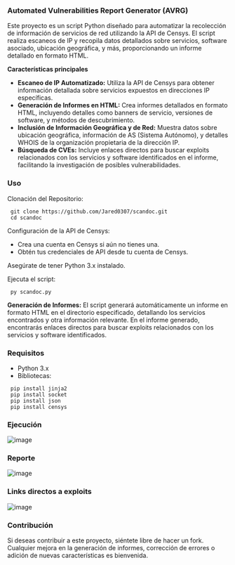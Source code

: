 ### Automated Vulnerabilities Report Generator (AVRG)

Este proyecto es un script Python diseñado para automatizar la recolección de información de servicios de red utilizando la API de Censys. El script realiza escaneos de IP y recopila datos detallados sobre servicios, software asociado, ubicación geográfica, y más, proporcionando un informe detallado en formato HTML.

**Características principales**

- **Escaneo de IP Automatizado:** Utiliza la API de Censys para obtener información detallada sobre servicios expuestos en direcciones IP específicas.
- **Generación de Informes en HTML:** Crea informes detallados en formato HTML, incluyendo detalles como banners de servicio, versiones de software, y métodos de descubrimiento.
- **Inclusión de Información Geográfica y de Red:** Muestra datos sobre ubicación geográfica, información de AS (Sistema Autónomo), y detalles WHOIS de la organización propietaria de la dirección IP.
- **Búsqueda de CVEs:** Incluye enlaces directos para buscar exploits relacionados con los servicios y software identificados en el informe, facilitando la investigación de posibles vulnerabilidades.

### Uso

Clonación del Repositorio:

```console
 git clone https://github.com/Jared0307/scandoc.git
 cd scandoc
```

Configuración de la API de Censys:

- Crea una cuenta en Censys si aún no tienes una.
- Obtén tus credenciales de API desde tu cuenta de Censys.

Asegúrate de tener Python 3.x instalado.

Ejecuta el script: 

```console
 py scandoc.py
```

**Generación de Informes:** El script generará automáticamente un informe en formato HTML en el directorio especificado, detallando los servicios encontrados y otra información relevante. En el informe generado, encontrarás enlaces directos para buscar exploits relacionados con los servicios y software identificados.

### Requisitos

- Python 3.x
- Bibliotecas:

```console
 pip install jinja2
 pip install socket
 pip install json
 pip install censys
```

### Ejecución
![image](https://github.com/user-attachments/assets/c569248f-57fa-436d-b628-5930b3902eba)
### Reporte
![image](https://github.com/user-attachments/assets/5308957f-9599-4118-a8b1-68533dc4f056)
### Links directos a exploits
![image](https://github.com/user-attachments/assets/c1dc832a-27b2-44c3-ba53-f51ea6c2838f)

### Contribución

Si deseas contribuir a este proyecto, siéntete libre de hacer un fork. Cualquier mejora en la generación de informes, corrección de errores o adición de nuevas características es bienvenida.

